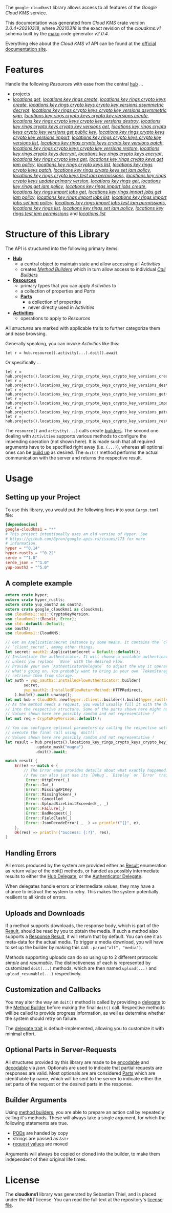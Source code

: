 <!---
DO NOT EDIT !
This file was generated automatically from 'src/mako/api/README.md.mako'
DO NOT EDIT !
-->
The `google-cloudkms1` library allows access to all features of the *Google Cloud KMS* service.

This documentation was generated from *Cloud KMS* crate version *2.0.4+20210318*, where *20210318* is the exact revision of the *cloudkms:v1* schema built by the [mako](http://www.makotemplates.org/) code generator *v2.0.4*.

Everything else about the *Cloud KMS* *v1* API can be found at the
[official documentation site](https://cloud.google.com/kms/).
# Features

Handle the following *Resources* with ease from the central [hub](https://docs.rs/google-cloudkms1/2.0.4+20210318/google_cloudkms1/CloudKMS) ... 

* projects
 * [*locations get*](https://docs.rs/google-cloudkms1/2.0.4+20210318/google_cloudkms1/api::ProjectLocationGetCall), [*locations key rings create*](https://docs.rs/google-cloudkms1/2.0.4+20210318/google_cloudkms1/api::ProjectLocationKeyRingCreateCall), [*locations key rings crypto keys create*](https://docs.rs/google-cloudkms1/2.0.4+20210318/google_cloudkms1/api::ProjectLocationKeyRingCryptoKeyCreateCall), [*locations key rings crypto keys crypto key versions asymmetric decrypt*](https://docs.rs/google-cloudkms1/2.0.4+20210318/google_cloudkms1/api::ProjectLocationKeyRingCryptoKeyCryptoKeyVersionAsymmetricDecryptCall), [*locations key rings crypto keys crypto key versions asymmetric sign*](https://docs.rs/google-cloudkms1/2.0.4+20210318/google_cloudkms1/api::ProjectLocationKeyRingCryptoKeyCryptoKeyVersionAsymmetricSignCall), [*locations key rings crypto keys crypto key versions create*](https://docs.rs/google-cloudkms1/2.0.4+20210318/google_cloudkms1/api::ProjectLocationKeyRingCryptoKeyCryptoKeyVersionCreateCall), [*locations key rings crypto keys crypto key versions destroy*](https://docs.rs/google-cloudkms1/2.0.4+20210318/google_cloudkms1/api::ProjectLocationKeyRingCryptoKeyCryptoKeyVersionDestroyCall), [*locations key rings crypto keys crypto key versions get*](https://docs.rs/google-cloudkms1/2.0.4+20210318/google_cloudkms1/api::ProjectLocationKeyRingCryptoKeyCryptoKeyVersionGetCall), [*locations key rings crypto keys crypto key versions get public key*](https://docs.rs/google-cloudkms1/2.0.4+20210318/google_cloudkms1/api::ProjectLocationKeyRingCryptoKeyCryptoKeyVersionGetPublicKeyCall), [*locations key rings crypto keys crypto key versions import*](https://docs.rs/google-cloudkms1/2.0.4+20210318/google_cloudkms1/api::ProjectLocationKeyRingCryptoKeyCryptoKeyVersionImportCall), [*locations key rings crypto keys crypto key versions list*](https://docs.rs/google-cloudkms1/2.0.4+20210318/google_cloudkms1/api::ProjectLocationKeyRingCryptoKeyCryptoKeyVersionListCall), [*locations key rings crypto keys crypto key versions patch*](https://docs.rs/google-cloudkms1/2.0.4+20210318/google_cloudkms1/api::ProjectLocationKeyRingCryptoKeyCryptoKeyVersionPatchCall), [*locations key rings crypto keys crypto key versions restore*](https://docs.rs/google-cloudkms1/2.0.4+20210318/google_cloudkms1/api::ProjectLocationKeyRingCryptoKeyCryptoKeyVersionRestoreCall), [*locations key rings crypto keys decrypt*](https://docs.rs/google-cloudkms1/2.0.4+20210318/google_cloudkms1/api::ProjectLocationKeyRingCryptoKeyDecryptCall), [*locations key rings crypto keys encrypt*](https://docs.rs/google-cloudkms1/2.0.4+20210318/google_cloudkms1/api::ProjectLocationKeyRingCryptoKeyEncryptCall), [*locations key rings crypto keys get*](https://docs.rs/google-cloudkms1/2.0.4+20210318/google_cloudkms1/api::ProjectLocationKeyRingCryptoKeyGetCall), [*locations key rings crypto keys get iam policy*](https://docs.rs/google-cloudkms1/2.0.4+20210318/google_cloudkms1/api::ProjectLocationKeyRingCryptoKeyGetIamPolicyCall), [*locations key rings crypto keys list*](https://docs.rs/google-cloudkms1/2.0.4+20210318/google_cloudkms1/api::ProjectLocationKeyRingCryptoKeyListCall), [*locations key rings crypto keys patch*](https://docs.rs/google-cloudkms1/2.0.4+20210318/google_cloudkms1/api::ProjectLocationKeyRingCryptoKeyPatchCall), [*locations key rings crypto keys set iam policy*](https://docs.rs/google-cloudkms1/2.0.4+20210318/google_cloudkms1/api::ProjectLocationKeyRingCryptoKeySetIamPolicyCall), [*locations key rings crypto keys test iam permissions*](https://docs.rs/google-cloudkms1/2.0.4+20210318/google_cloudkms1/api::ProjectLocationKeyRingCryptoKeyTestIamPermissionCall), [*locations key rings crypto keys update primary version*](https://docs.rs/google-cloudkms1/2.0.4+20210318/google_cloudkms1/api::ProjectLocationKeyRingCryptoKeyUpdatePrimaryVersionCall), [*locations key rings get*](https://docs.rs/google-cloudkms1/2.0.4+20210318/google_cloudkms1/api::ProjectLocationKeyRingGetCall), [*locations key rings get iam policy*](https://docs.rs/google-cloudkms1/2.0.4+20210318/google_cloudkms1/api::ProjectLocationKeyRingGetIamPolicyCall), [*locations key rings import jobs create*](https://docs.rs/google-cloudkms1/2.0.4+20210318/google_cloudkms1/api::ProjectLocationKeyRingImportJobCreateCall), [*locations key rings import jobs get*](https://docs.rs/google-cloudkms1/2.0.4+20210318/google_cloudkms1/api::ProjectLocationKeyRingImportJobGetCall), [*locations key rings import jobs get iam policy*](https://docs.rs/google-cloudkms1/2.0.4+20210318/google_cloudkms1/api::ProjectLocationKeyRingImportJobGetIamPolicyCall), [*locations key rings import jobs list*](https://docs.rs/google-cloudkms1/2.0.4+20210318/google_cloudkms1/api::ProjectLocationKeyRingImportJobListCall), [*locations key rings import jobs set iam policy*](https://docs.rs/google-cloudkms1/2.0.4+20210318/google_cloudkms1/api::ProjectLocationKeyRingImportJobSetIamPolicyCall), [*locations key rings import jobs test iam permissions*](https://docs.rs/google-cloudkms1/2.0.4+20210318/google_cloudkms1/api::ProjectLocationKeyRingImportJobTestIamPermissionCall), [*locations key rings list*](https://docs.rs/google-cloudkms1/2.0.4+20210318/google_cloudkms1/api::ProjectLocationKeyRingListCall), [*locations key rings set iam policy*](https://docs.rs/google-cloudkms1/2.0.4+20210318/google_cloudkms1/api::ProjectLocationKeyRingSetIamPolicyCall), [*locations key rings test iam permissions*](https://docs.rs/google-cloudkms1/2.0.4+20210318/google_cloudkms1/api::ProjectLocationKeyRingTestIamPermissionCall) and [*locations list*](https://docs.rs/google-cloudkms1/2.0.4+20210318/google_cloudkms1/api::ProjectLocationListCall)




# Structure of this Library

The API is structured into the following primary items:

* **[Hub](https://docs.rs/google-cloudkms1/2.0.4+20210318/google_cloudkms1/CloudKMS)**
    * a central object to maintain state and allow accessing all *Activities*
    * creates [*Method Builders*](https://docs.rs/google-cloudkms1/2.0.4+20210318/google_cloudkms1/client::MethodsBuilder) which in turn
      allow access to individual [*Call Builders*](https://docs.rs/google-cloudkms1/2.0.4+20210318/google_cloudkms1/client::CallBuilder)
* **[Resources](https://docs.rs/google-cloudkms1/2.0.4+20210318/google_cloudkms1/client::Resource)**
    * primary types that you can apply *Activities* to
    * a collection of properties and *Parts*
    * **[Parts](https://docs.rs/google-cloudkms1/2.0.4+20210318/google_cloudkms1/client::Part)**
        * a collection of properties
        * never directly used in *Activities*
* **[Activities](https://docs.rs/google-cloudkms1/2.0.4+20210318/google_cloudkms1/client::CallBuilder)**
    * operations to apply to *Resources*

All *structures* are marked with applicable traits to further categorize them and ease browsing.

Generally speaking, you can invoke *Activities* like this:

```Rust,ignore
let r = hub.resource().activity(...).doit().await
```

Or specifically ...

```ignore
let r = hub.projects().locations_key_rings_crypto_keys_crypto_key_versions_create(...).doit().await
let r = hub.projects().locations_key_rings_crypto_keys_crypto_key_versions_destroy(...).doit().await
let r = hub.projects().locations_key_rings_crypto_keys_crypto_key_versions_get(...).doit().await
let r = hub.projects().locations_key_rings_crypto_keys_crypto_key_versions_import(...).doit().await
let r = hub.projects().locations_key_rings_crypto_keys_crypto_key_versions_patch(...).doit().await
let r = hub.projects().locations_key_rings_crypto_keys_crypto_key_versions_restore(...).doit().await
```

The `resource()` and `activity(...)` calls create [builders][builder-pattern]. The second one dealing with `Activities` 
supports various methods to configure the impending operation (not shown here). It is made such that all required arguments have to be 
specified right away (i.e. `(...)`), whereas all optional ones can be [build up][builder-pattern] as desired.
The `doit()` method performs the actual communication with the server and returns the respective result.

# Usage

## Setting up your Project

To use this library, you would put the following lines into your `Cargo.toml` file:

```toml
[dependencies]
google-cloudkms1 = "*"
# This project intentionally uses an old version of Hyper. See
# https://github.com/Byron/google-apis-rs/issues/173 for more
# information.
hyper = "^0.14"
hyper-rustls = "^0.22"
serde = "^1.0"
serde_json = "^1.0"
yup-oauth2 = "^5.0"
```

## A complete example

```Rust
extern crate hyper;
extern crate hyper_rustls;
extern crate yup_oauth2 as oauth2;
extern crate google_cloudkms1 as cloudkms1;
use cloudkms1::api::CryptoKeyVersion;
use cloudkms1::{Result, Error};
use std::default::Default;
use oauth2;
use cloudkms1::CloudKMS;

// Get an ApplicationSecret instance by some means. It contains the `client_id` and 
// `client_secret`, among other things.
let secret: oauth2::ApplicationSecret = Default::default();
// Instantiate the authenticator. It will choose a suitable authentication flow for you, 
// unless you replace  `None` with the desired Flow.
// Provide your own `AuthenticatorDelegate` to adjust the way it operates and get feedback about 
// what's going on. You probably want to bring in your own `TokenStorage` to persist tokens and
// retrieve them from storage.
let auth = yup_oauth2::InstalledFlowAuthenticator::builder(
        secret,
        yup_oauth2::InstalledFlowReturnMethod::HTTPRedirect,
    ).build().await.unwrap();
let mut hub = CloudKMS::new(hyper::Client::builder().build(hyper_rustls::HttpsConnector::with_native_roots()), auth);
// As the method needs a request, you would usually fill it with the desired information
// into the respective structure. Some of the parts shown here might not be applicable !
// Values shown here are possibly random and not representative !
let mut req = CryptoKeyVersion::default();

// You can configure optional parameters by calling the respective setters at will, and
// execute the final call using `doit()`.
// Values shown here are possibly random and not representative !
let result = hub.projects().locations_key_rings_crypto_keys_crypto_key_versions_patch(req, "name")
             .update_mask("magna")
             .doit().await;

match result {
    Err(e) => match e {
        // The Error enum provides details about what exactly happened.
        // You can also just use its `Debug`, `Display` or `Error` traits
         Error::HttpError(_)
        |Error::Io(_)
        |Error::MissingAPIKey
        |Error::MissingToken(_)
        |Error::Cancelled
        |Error::UploadSizeLimitExceeded(_, _)
        |Error::Failure(_)
        |Error::BadRequest(_)
        |Error::FieldClash(_)
        |Error::JsonDecodeError(_, _) => println!("{}", e),
    },
    Ok(res) => println!("Success: {:?}", res),
}

```
## Handling Errors

All errors produced by the system are provided either as [Result](https://docs.rs/google-cloudkms1/2.0.4+20210318/google_cloudkms1/client::Result) enumeration as return value of
the doit() methods, or handed as possibly intermediate results to either the 
[Hub Delegate](https://docs.rs/google-cloudkms1/2.0.4+20210318/google_cloudkms1/client::Delegate), or the [Authenticator Delegate](https://docs.rs/yup-oauth2/*/yup_oauth2/trait.AuthenticatorDelegate.html).

When delegates handle errors or intermediate values, they may have a chance to instruct the system to retry. This 
makes the system potentially resilient to all kinds of errors.

## Uploads and Downloads
If a method supports downloads, the response body, which is part of the [Result](https://docs.rs/google-cloudkms1/2.0.4+20210318/google_cloudkms1/client::Result), should be
read by you to obtain the media.
If such a method also supports a [Response Result](https://docs.rs/google-cloudkms1/2.0.4+20210318/google_cloudkms1/client::ResponseResult), it will return that by default.
You can see it as meta-data for the actual media. To trigger a media download, you will have to set up the builder by making
this call: `.param("alt", "media")`.

Methods supporting uploads can do so using up to 2 different protocols: 
*simple* and *resumable*. The distinctiveness of each is represented by customized 
`doit(...)` methods, which are then named `upload(...)` and `upload_resumable(...)` respectively.

## Customization and Callbacks

You may alter the way an `doit()` method is called by providing a [delegate](https://docs.rs/google-cloudkms1/2.0.4+20210318/google_cloudkms1/client::Delegate) to the 
[Method Builder](https://docs.rs/google-cloudkms1/2.0.4+20210318/google_cloudkms1/client::CallBuilder) before making the final `doit()` call. 
Respective methods will be called to provide progress information, as well as determine whether the system should 
retry on failure.

The [delegate trait](https://docs.rs/google-cloudkms1/2.0.4+20210318/google_cloudkms1/client::Delegate) is default-implemented, allowing you to customize it with minimal effort.

## Optional Parts in Server-Requests

All structures provided by this library are made to be [encodable](https://docs.rs/google-cloudkms1/2.0.4+20210318/google_cloudkms1/client::RequestValue) and 
[decodable](https://docs.rs/google-cloudkms1/2.0.4+20210318/google_cloudkms1/client::ResponseResult) via *json*. Optionals are used to indicate that partial requests are responses 
are valid.
Most optionals are are considered [Parts](https://docs.rs/google-cloudkms1/2.0.4+20210318/google_cloudkms1/client::Part) which are identifiable by name, which will be sent to 
the server to indicate either the set parts of the request or the desired parts in the response.

## Builder Arguments

Using [method builders](https://docs.rs/google-cloudkms1/2.0.4+20210318/google_cloudkms1/client::CallBuilder), you are able to prepare an action call by repeatedly calling it's methods.
These will always take a single argument, for which the following statements are true.

* [PODs][wiki-pod] are handed by copy
* strings are passed as `&str`
* [request values](https://docs.rs/google-cloudkms1/2.0.4+20210318/google_cloudkms1/client::RequestValue) are moved

Arguments will always be copied or cloned into the builder, to make them independent of their original life times.

[wiki-pod]: http://en.wikipedia.org/wiki/Plain_old_data_structure
[builder-pattern]: http://en.wikipedia.org/wiki/Builder_pattern
[google-go-api]: https://github.com/google/google-api-go-client

# License
The **cloudkms1** library was generated by Sebastian Thiel, and is placed 
under the *MIT* license.
You can read the full text at the repository's [license file][repo-license].

[repo-license]: https://github.com/Byron/google-apis-rsblob/main/LICENSE.md
